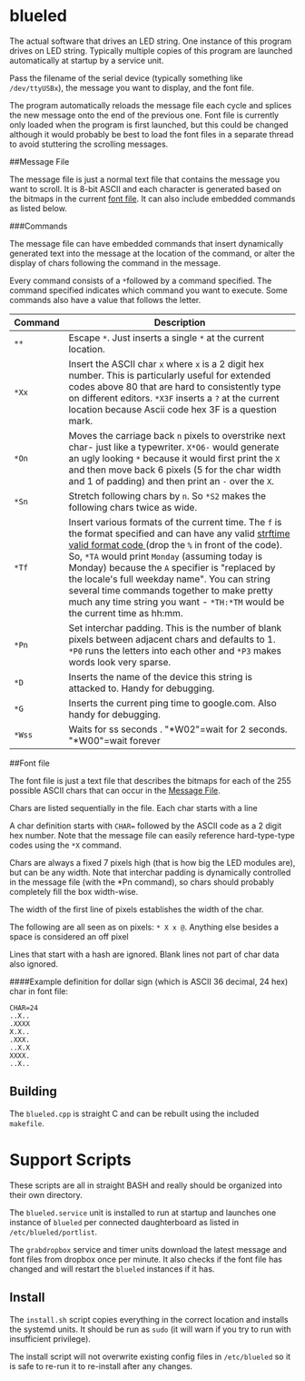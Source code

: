 # blueled

The actual software that drives an LED string.  One instance of this program drives on LED string. Typically multiple copies of this program are launched automatically at startup by a service unit. 

Pass the filename of the serial device (typically something like `/dev/ttyUSBx`), the message you want to display, and the font file.

The program automatically reloads the message file each cycle and splices the new message onto the end of the previous one. Font file is currently only loaded when the program is first launched, but this could be changed although it would probably be best to load the font files in a separate thread to avoid stuttering the scrolling messages. 

##Message File

The message file is just a normal text file that contains the message you want to scroll. It is 8-bit ASCII and each character is generated based on the bitmaps in the current [font file](#font-file). It can also include embedded commands as listed below. 

###Commands  

The message file can have embedded commands that insert dynamically generated text into the  message at the location of the command, or alter the display of chars following the command in the message.

Every command consists of a `*`followed by a command specified. The command specified indicates which command you want to execute. Some commands also have a value that follows the letter.   

Command | Description 
---|---
`**` | Escape `*`. Just inserts a single `*` at the current location. 
`*Xx`| Insert the ASCII char `x` where `x` is a 2 digit hex number. This is particularly useful for extended codes above 80 that are hard to consistently type on different editors. `*X3F` inserts a `?` at the current location because Ascii code hex 3F is a question mark.
`*On`|Moves the carriage back `n` pixels to overstrike next char- just like a typewriter. `X*O6-` would generate an ugly looking `*` because it would first print the `X` and then move back 6 pixels (5 for the char width and 1 of padding) and then print an `-` over the `X`.  
`*Sn` | Stretch following chars by `n`. So `*S2` makes the following chars twice as wide.
`*Tf` | Insert various formats of the current time. The `f` is the format specified and can have any valid [strftime valid format code ](https://www.google.com/webhp?sourceid=chrome-instant&ion=1&espv=2&ie=UTF-8#q=strftime%20format%20specifiers)(drop the `%` in front of the code). So, `*TA` would print `Monday` (assuming today is Monday) because the `A` specifier is "replaced by the locale's full weekday name". You can string several time commands together to make pretty much any time string you want - `*TH:*TM` would be the current time as hh:mm. 
`*Pn` | Set interchar padding. This is the number of blank pixels between adjacent chars and defaults to 1. `*P0` runs the letters into each other and `*P3` makes words look very sparse.
`*D` | Inserts the name of the device this string is attacked to. Handy for debugging. 
`*G` | Inserts  the current ping time to google.com. Also handy for debugging.
`*Wss` | Waits for ss seconds . "*W02"=wait for 2 seconds. "*W00"=wait forever


##Font file

The font file is just a text file that describes the bitmaps for each of the 255 possible ASCII chars that can occur in the [Message File](#message-file). 

Chars are listed sequentially in the file. Each char starts with a line 

A char definition starts with `CHAR=` followed by the ASCII code as a 2 digit hex number. Note that the message file can easily reference hard-type-type codes using the `*X` command.  

Chars are always a fixed 7 pixels high (that is how big the LED modules are), but can be any width. Note that interchar padding is dynamically controlled in the message file (with the *Pn command), so chars should probably completely fill the box width-wise.

The width of the first line of pixels establishes the width of the char. 

The following are all seen as on pixels: `* X x @`. Anything else besides a space is considered an off pixel

Lines that start with a hash are ignored. Blank lines not part of char data also ignored.
 
####Example definition for dollar sign (which is ASCII 36 decimal, 24 hex) char in font file:

    CHAR=24
    ..X..
    .XXXX
    X.X..
    .XXX.
    ..X.X
    XXXX.
    ..X..
    
## Building 

The `blueled.cpp` is straight C and can be rebuilt using the included `makefile`.
    
# Support Scripts    

These scripts are all in straight BASH and really should be organized into their own directory. 

The `blueled.service` unit is installed to run at startup and launches one instance of `blueled` per connected daughterboard as listed in `/etc/blueled/portlist`.

The `grabdropbox` service and timer units download the latest message and font files from dropbox once per minute. It also checks if the font file has changed and will restart the `blueled` instances if it has. 

## Install

The `install.sh` script copies everything in the correct location and installs the systemd units. It should be run as `sudo` (it will warn if you try to run with insufficient privilege). 

The install script will not overwrite existing config files in `/etc/blueled` so it is safe to re-run it to re-install after any changes. 

